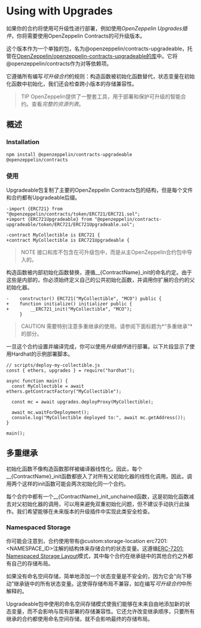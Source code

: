 # Using with Upgrades
如果你的合约将使用可升级性进行部署，例如使用*OpenZeppelin Upgrades插件*，你将需要使用OpenZeppelin Contracts的可升级版本。

这个版本作为一个单独的包，名为@openzeppelin/contracts-upgradeable，托管在[OpenZeppelin/openzeppelin-contracts-upgradeable的库](https://github.com/OpenZeppelin/openzeppelin-contracts-upgradeable)中。它将@openzeppelin/contracts作为对等依赖项。

它遵循所有编写*可升级合约*的规则：构造函数被初始化函数替代，状态变量在初始化函数中初始化，我们还会检查跨小版本的存储兼容性。

> TIP
OpenZeppelin提供了一整套工具，用于部署和保护可升级的智能合约。查看*完整的资源列表*。

## 概述

### Installation
```
npm install @openzeppelin/contracts-upgradeable @openzeppelin/contracts
```

### 使用
Upgradeable包复制了主要的OpenZeppelin Contracts包的结构，但是每个文件和合约都有Upgradeable后缀。
```
-import {ERC721} from "@openzeppelin/contracts/token/ERC721/ERC721.sol";
+import {ERC721Upgradeable} from "@openzeppelin/contracts-upgradeable/token/ERC721/ERC721Upgradeable.sol";

-contract MyCollectible is ERC721 {
+contract MyCollectible is ERC721Upgradeable {
```

> NOTE
接口和库不包含在可升级包中，而是从主OpenZeppelin合约包中导入的。

构造函数被内部初始化函数替换，遵循__{ContractName}_init的命名约定。由于这些是内部的，你必须始终定义自己的公共初始化函数，并调用你扩展的合约的父初始化器。
```
-    constructor() ERC721("MyCollectible", "MCO") public {
+    function initialize() initializer public {
+        __ERC721_init("MyCollectible", "MCO");
     }
```

> CAUTION
需要特别注意多重继承的使用。请参阅下面标题为*“多重继承”*的部分。

一旦这个合约设置并编译完成，你可以使用*升级插件*进行部署。以下片段显示了使用Hardhat的示例部署脚本。
```
// scripts/deploy-my-collectible.js
const { ethers, upgrades } = require("hardhat");

async function main() {
  const MyCollectible = await ethers.getContractFactory("MyCollectible");

  const mc = await upgrades.deployProxy(MyCollectible);

  await mc.waitForDeployment();
  console.log("MyCollectible deployed to:", await mc.getAddress());
}

main();
```

## 多重继承
初始化函数不像构造函数那样被编译器线性化。因此，每个__{ContractName}_init函数都嵌入了对所有父初始化器的线性化调用。因此，调用两个这样的init函数可能会两次初始化同一个合约。

每个合约中都有一个__{ContractName}_init_unchained函数，这是初始化函数减去对父初始化器的调用，可以用来避免双重初始化问题，但不建议手动执行此操作。我们希望能够在未来版本的升级插件中实现此类安全检查。

### Namespaced Storage
你可能会注意到，合约使用带有@custom:storage-location erc7201:<NAMESPACE_ID>注解的结构体来存储合约的状态变量。这遵循[ERC-7201: Namespaced Storage Layout](https://eips.ethereum.org/EIPS/eip-7201)模式，其中每个合约在继承链中的其他合约之外都有自己的存储布局。

如果没有命名空间存储，简单地添加一个状态变量是不安全的，因为它会“向下移动”继承链中的所有状态变量。这使得存储布局不兼容，如在编写*可升级合约*中所解释的。

Upgradeable包中使用的命名空间存储模式使我们能够在未来自由地添加新的状态变量，而不会影响与现有部署的存储兼容性。它还允许改变继承顺序，只要所有继承的合约都使用命名空间存储，就不会影响最终的存储布局。